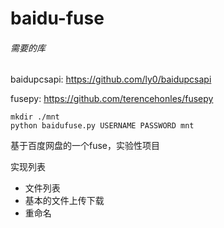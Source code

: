 baidu-fuse
==========

###### 需要的库
baidupcsapi: https://github.com/ly0/baidupcsapi

fusepy: https://github.com/terencehonles/fusepy

```Shell
mkdir ./mnt 
python baidufuse.py USERNAME PASSWORD mnt
```

基于百度网盘的一个fuse，实验性项目

实现列表 
* 文件列表
* 基本的文件上传下载
* 重命名
